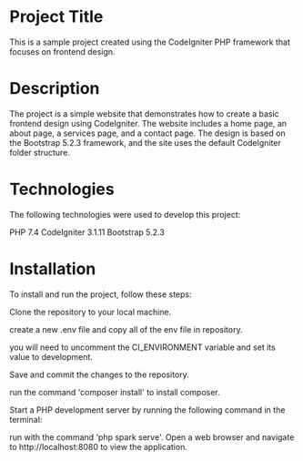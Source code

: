 # Project Title

This is a sample project created using the CodeIgniter PHP framework that focuses on frontend design.

# Description

The project is a simple website that demonstrates how to create a basic frontend design using CodeIgniter. The website includes a home page, an about page, a services page, and a contact page. The design is based on the Bootstrap 5.2.3 framework, and the site uses the default CodeIgniter folder structure.

# Technologies

The following technologies were used to develop this project:

PHP 7.4
CodeIgniter 3.1.11
Bootstrap 5.2.3

# Installation

To install and run the project, follow these steps:

Clone the repository to your local machine.

create a new .env file and copy all of the env file in repository.

you will need to uncomment the CI_ENVIRONMENT variable and set its value to development.

Save and commit the changes to the repository.

run the command 'composer install' to install composer.

Start a PHP development server by running the following command in the terminal:

run with the command 'php spark serve'.
Open a web browser and navigate to http://localhost:8080 to view the application.
